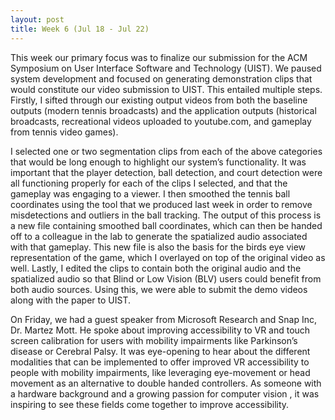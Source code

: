 ```yaml
---
layout: post
title: Week 6 (Jul 18 - Jul 22)
---
```



This week our primary focus was to finalize our submission for the ACM Symposium on User Interface Software and Technology (UIST). We paused system development and focused on generating demonstration clips that would constitute our video submission to UIST. This entailed multiple steps. Firstly, I sifted through our existing output videos from both the baseline outputs (modern tennis broadcasts) and the application outputs (historical broadcasts, recreational videos uploaded to youtube.com, and gameplay from tennis video games). 

I selected one or two segmentation clips from each of the above categories that would be long enough to highlight our system’s functionality. It was important that the player detection, ball detection, and court detection were all functioning properly for each of the clips I selected, and that the gameplay was engaging to a viewer. I then smoothed the tennis ball coordinates using the tool that we produced last week in order to remove misdetections and outliers in the ball tracking. The output of this process is a new file containing smoothed ball coordinates, which can then be handed off to a colleague in the lab to generate the spatialized audio associated with that gameplay. This new file is also the basis for the birds eye view representation of the game, which I overlayed on top of the original video as well. Lastly, I edited the clips to contain both the original audio and the spatialized audio so that Blind or Low Vision (BLV) users could benefit from both audio sources. Using this, we were able to submit the demo videos along with the paper to UIST. 

On Friday, we had a guest speaker from Microsoft Research and Snap Inc, Dr. Martez Mott. He spoke about improving accessibility to VR and touch screen calibration for users with mobility impairments like Parkinson’s disease or Cerebral Palsy. It was eye-opening to hear about the different modalities that can be implemented to offer improved VR accessibility to people with mobility impairments, like leveraging eye-movement or head movement as an alternative to double handed controllers. As someone with a hardware background and a growing passion for computer vision , it was inspiring to see these fields come together to improve accessibility. 
